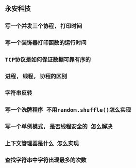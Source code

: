 ## 永安科技
## **`写一个并发三个协程, 打印时间`**
## **`写一个装饰器打印函数的运行时间`**
## **`TCP协议是如何保证数据可靠有序的`**
## **`进程, 线程, 协程的区别`**
## **`字符串反转`**
## **`写一个洗牌程序 不用random.shuffle()怎么实现`**
## **`写一个单例模式, 是否线程安全的 怎么解决`**
## **`上下文管理器是什么 怎么实现`**
## **`查找字符串中字符出现最多的次数`**